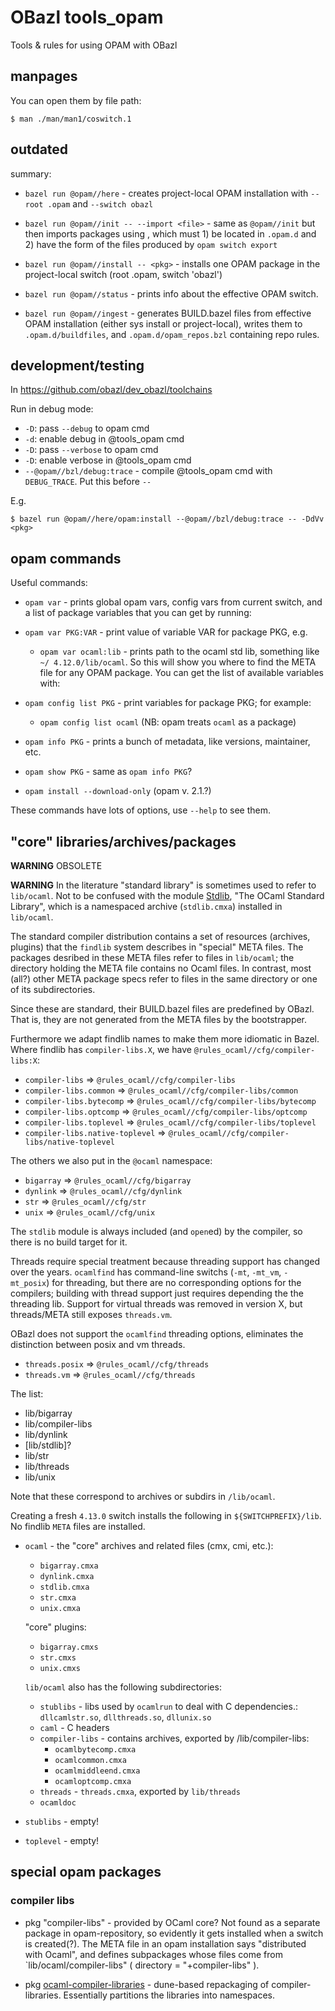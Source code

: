 # OBazl tools_opam
Tools & rules for using OPAM with OBazl

## manpages

You can open them by file path:

`$ man ./man/man1/coswitch.1`

## outdated
summary:

* `bazel run @opam//here` - creates project-local OPAM installation
  with `--root .opam` and `--switch obazl`

* `bazel run @opam//init -- --import <file>` - same as `@opam//init`
  but then imports packages using <file>, which must 1) be located in
  `.opam.d` and 2) have the form of the files produced by `opam switch
  export`

* `bazel run @opam//install -- <pkg>` - installs one OPAM package in
  the project-local switch (root .opam, switch 'obazl')

* `bazel run @opam//status` - prints info about the effective OPAM switch.

* `bazel run @opam//ingest` - generates BUILD.bazel files from
  effective OPAM installation (either sys install or project-local),
  writes them to `.opam.d/buildfiles`, and `.opam.d/opam_repos.bzl`
  containing repo rules.


## development/testing

In https://github.com/obazl/dev_obazl/toolchains

Run in debug mode:

* `-D`: pass `--debug` to opam cmd
* `-d`: enable debug in @tools_opam cmd
* `-D`: pass `--verbose` to opam cmd
* `-D`: enable verbose in @tools_opam cmd
* `--@opam//bzl/debug:trace` - compile @tools_opam cmd with `DEBUG_TRACE`. Put this before `--`

E.g.

`$ bazel run @opam//here/opam:install --@opam//bzl/debug:trace -- -DdVv <pkg>`

## opam commands

Useful commands:

* `opam var` - prints global opam vars, config vars from current
  switch, and a list of package variables that you can get by running:
* `opam var PKG:VAR` - print value of variable VAR for package PKG, e.g.
  * `opam var ocaml:lib` - prints path to the ocaml std lib, something like `~/
4.12.0/lib/ocaml`. So this will show you where to find the META file for any OPAM package.
    You can get the list of available variables with:
* `opam config list PKG` - print variables for package PKG; for
  example:
  * `opam config list ocaml` (NB: opam treats `ocaml` as a package)
* `opam info PKG` - prints a bunch of metadata, like versions, maintainer, etc.
* `opam show PKG` - same as `opam info PKG`?

* `opam install --download-only` (opam v. 2.1.?)

These commands have lots of options, use `--help` to see them.

## "core" libraries/archives/packages

**WARNING** OBSOLETE

**WARNING** In the literature "standard library" is sometimes used to
refer to `lib/ocaml`. Not to be confused with the module
[Stdlib](https://ocaml.org/api/Stdlib.html), "The OCaml Standard
Library", which is a namespaced archive (`stdlib.cmxa`) installed in
`lib/ocaml`.

The standard compiler distribution contains a set of resources
(archives, plugins) that the `findlib` system describes in "special"
META files. The packages desribed in these META files refer to files
in `lib/ocaml`; the directory holding the META file contains no Ocaml
files. In contrast, most (all?) other META package specs refer to
files in the same directory or one of its subdirectories.

Since these are standard, their BUILD.bazel files are predefined by
OBazl. That is, they are not generated from the META files by the
bootstrapper.

Furthermore we adapt findlib names to make them more idiomatic in
Bazel. Where findlib has `compiler-libs.X`, we have
`@rules_ocaml//cfg/compiler-libs:X`:

* `compiler-libs` => `@rules_ocaml//cfg/compiler-libs`
* `compiler-libs.common` => `@rules_ocaml//cfg/compiler-libs/common`
* `compiler-libs.bytecomp` => `@rules_ocaml//cfg/compiler-libs/bytecomp`
* `compiler-libs.optcomp` => `@rules_ocaml//cfg/compiler-libs/optcomp`
* `compiler-libs.toplevel` => `@rules_ocaml//cfg/compiler-libs/toplevel`
* `compiler-libs.native-toplevel` => `@rules_ocaml//cfg/compiler-libs/native-toplevel`

The others we also put in the `@ocaml` namespace:

* `bigarray` => `@rules_ocaml//cfg/bigarray`
* `dynlink`  =>  `@rules_ocaml//cfg/dynlink`
* `str` => `@rules_ocaml//cfg/str`
* `unix` => `@rules_ocaml//cfg/unix`

The `stdlib` module is always included (and `open`ed) by the compiler,
so there is no build target for it.

Threads require special treatment because threading support has
changed over the years. `ocamlfind` has command-line switchs (`-mt`,
`-mt_vm`, `-mt_posix`) for threading, but there are no corresponding
options for the compilers; building with thread support just requires
depending the the threading lib. Support for virtual threads was
removed in version X, but threads/META still exposes `threads.vm`.

OBazl does not support the `ocamlfind` threading options, eliminates
the distinction between posix and vm threads.

* `threads.posix` => `@rules_ocaml//cfg/threads`
* `threads.vm`    =>  `@rules_ocaml//cfg/threads`

The list:

* lib/bigarray
* lib/compiler-libs
* lib/dynlink
* [lib/stdlib]?
* lib/str
* lib/threads
* lib/unix

Note that these correspond to archives or subdirs in `/lib/ocaml`.

Creating a fresh `4.13.0` switch installs the following in
`${SWITCHPREFIX}/lib`.  No findlib `META` files are installed.

* `ocaml` - the "core" archives and related files (cmx, cmi, etc.):
  * `bigarray.cmxa`
  * `dynlink.cmxa`
  * `stdlib.cmxa`
  * `str.cmxa`
  * `unix.cmxa`

  "core" plugins:
  * `bigarray.cmxs`
  * `str.cmxs`
  * `unix.cmxs`

  `lib/ocaml` also has the following subdirectories:

  * `stublibs` - libs used by `ocamlrun` to deal with C dependencies.: `dllcamlstr.so`, `dllthreads.so`, `dllunix.so`
  * `caml` - C headers
  * `compiler-libs` - contains archives, exported by /lib/compiler-libs:
    * `ocamlbytecomp.cmxa`
    * `ocamlcommon.cmxa`
    * `ocamlmiddleend.cmxa`
    * `ocamloptcomp.cmxa`
  * `threads` - `threads.cmxa`, exported by `lib/threads`
  * `ocamldoc`

* `stublibs` - empty!

* `toplevel` - empty!

## special opam packages

### compiler libs

* pkg "compiler-libs" - provided by OCaml core? Not found as a
  separate package in opam-repository, so evidently it gets installed
  when a switch is created(?). The META file in an opam installation says
  "distributed with Ocaml", and defines subpackages whose files come
  from `lib/ocaml/compiler-libs" ( directory = "+compiler-libs" ).

* pkg [ocaml-compiler-libraries](https://github.com/janestreet/ocaml-compiler-libs) - dune-based repackaging of compiler-libraries.  Essentially partitions the libraries into namespaces.

